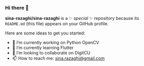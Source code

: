 ### Hi there 👋


**sina-razaghi/sina-razaghi** is a ✨ _special_ ✨ repository because its `README.md` (this file) appears on your GitHub profile.

Here are some ideas to get you started:

- 🔭 I’m currently working on Python OpenCV
- 🌱 I’m currently learning Flutter
- 👯 I’m looking to collaborate on DigitCU
- 📫 How to reach me: sina.razaghi@gmail.com
